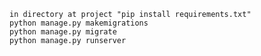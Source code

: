 

    in directory at project "pip install requirements.txt"
    python manage.py makemigrations
    python manage.py migrate
    python manage.py runserver

